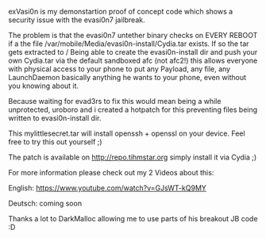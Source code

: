 exVasi0n is my demonstartion proof of concept code
which shows a security issue with the evasi0n7 jailbreak.

The problem is that the evasi0n7 untether binary checks on EVERY REBOOT if
a the file /var/mobile/Media/evasi0n-install/Cydia.tar exists.
If so the tar gets extracted to /
Being able to create the evasi0n-install dir and push your own Cydia.tar via 
the default sandboxed afc (not afc2!) this allows everyone with physical access
to your phone to put any Payload, any file, any LaunchDaemon 
basically anything he wants to your phone, even without you knowing about it.

Because waiting for evad3rs to fix this would mean being a while unprotected,
uroboro and i created a hotpatch for this preventing files being written to
evasi0n-install dir.

This mylittlesecret.tar will install openssh + openssl on your device.
Feel free to try this out yourself ;)

The patch is available on http://repo.tihmstar.org simply install it via Cydia ;)


For more information please check out my 2 Videos about this:

English: https://www.youtube.com/watch?v=GJsWT-kQ9MY

Deutsch: coming soon


Thanks a lot to DarkMalloc allowing me to use parts of his breakout JB code :D
